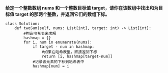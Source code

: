 **给定一个整数数组 nums 和一个整数目标值 target，请你在该数组中找出和为目标值 target  的那两个整数，并返回它们的数组下标。**

```
class Solution:
    def twoSum(self, nums: List[int], target: int) -> List[int]:
        #构造哈希表来求解
        hashmap = {}
        for i, num in enumerate(nums):
            if target - num in hashmap:
                #如果在哈希表里，直接返回下标
                return [i, hashmap[target-num]]
            #记录该元素的下标到哈希表中
            hashmap[num] = i
```